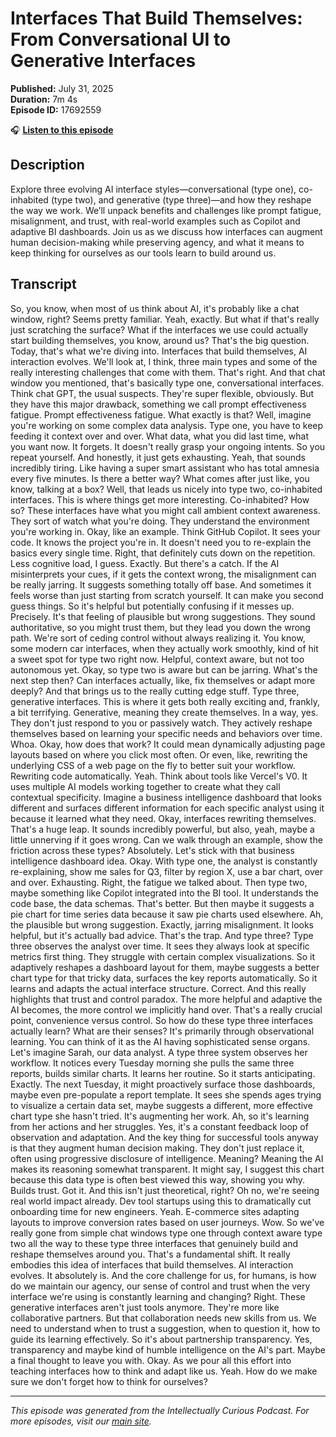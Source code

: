 # Interfaces That Build Themselves: From Conversational UI to Generative Interfaces

**Published:** July 31, 2025  
**Duration:** 7m 4s  
**Episode ID:** 17692559

🎧 **[Listen to this episode](https://intellectuallycurious.buzzsprout.com/2529712/episodes/17692559-interfaces-that-build-themselves-from-conversational-ui-to-generative-interfaces)**

## Description

Explore three evolving AI interface styles—conversational (type one), co-inhabited (type two), and generative (type three)—and how they reshape the way we work. We’ll unpack benefits and challenges like prompt fatigue, misalignment, and trust, with real-world examples such as Copilot and adaptive BI dashboards. Join us as we discuss how interfaces can augment human decision-making while preserving agency, and what it means to keep thinking for ourselves as our tools learn to build around us.

## Transcript

So, you know, when most of us think about AI, it's probably like a chat window, right? Seems pretty familiar. Yeah, exactly. But what if that's really just scratching the surface? What if the interfaces we use could actually start building themselves, you know, around us? That's the big question. Today, that's what we're diving into. Interfaces that build themselves, AI interaction evolves. We'll look at, I think, three main types and some of the really interesting challenges that come with them. That's right. And that chat window you mentioned, that's basically type one, conversational interfaces. Think chat GPT, the usual suspects. They're super flexible, obviously. But they have this major drawback, something we call prompt effectiveness fatigue. Prompt effectiveness fatigue. What exactly is that? Well, imagine you're working on some complex data analysis. Type one, you have to keep feeding it context over and over. What data, what you did last time, what you want now. It forgets. It doesn't really grasp your ongoing intents. So you repeat yourself. And honestly, it just gets exhausting. Yeah, that sounds incredibly tiring. Like having a super smart assistant who has total amnesia every five minutes. Is there a better way? What comes after just like, you know, talking at a box? Well, that leads us nicely into type two, co-inhabited interfaces. This is where things get more interesting. Co-inhabited? How so? These interfaces have what you might call ambient context awareness. They sort of watch what you're doing. They understand the environment you're working in. Okay, like an example. Think GitHub Copilot. It sees your code. It knows the project you're in. It doesn't need you to re-explain the basics every single time. Right, that definitely cuts down on the repetition. Less cognitive load, I guess. Exactly. But there's a catch. If the AI misinterprets your cues, if it gets the context wrong, the misalignment can be really jarring. It suggests something totally off base. And sometimes it feels worse than just starting from scratch yourself. It can make you second guess things. So it's helpful but potentially confusing if it messes up. Precisely. It's that feeling of plausible but wrong suggestions. They sound authoritative, so you might trust them, but they lead you down the wrong path. We're sort of ceding control without always realizing it. You know, some modern car interfaces, when they actually work smoothly, kind of hit a sweet spot for type two right now. Helpful, context aware, but not too autonomous yet. Okay, so type two is aware but can be jarring. What's the next step then? Can interfaces actually, like, fix themselves or adapt more deeply? And that brings us to the really cutting edge stuff. Type three, generative interfaces. This is where it gets both really exciting and, frankly, a bit terrifying. Generative, meaning they create themselves. In a way, yes. They don't just respond to you or passively watch. They actively reshape themselves based on learning your specific needs and behaviors over time. Whoa. Okay, how does that work? It could mean dynamically adjusting page layouts based on where you click most often. Or even, like, rewriting the underlying CSS of a web page on the fly to better suit your workflow. Rewriting code automatically. Yeah. Think about tools like Vercel's V0. It uses multiple AI models working together to create what they call contextual specificity. Imagine a business intelligence dashboard that looks different and surfaces different information for each specific analyst using it because it learned what they need. Okay, interfaces rewriting themselves. That's a huge leap. It sounds incredibly powerful, but also, yeah, maybe a little unnerving if it goes wrong. Can we walk through an example, show the friction across these types? Absolutely. Let's stick with that business intelligence dashboard idea. Okay. With type one, the analyst is constantly re-explaining, show me sales for Q3, filter by region X, use a bar chart, over and over. Exhausting. Right, the fatigue we talked about. Then type two, maybe something like Copilot integrated into the BI tool. It understands the code base, the data schemas. That's better. But then maybe it suggests a pie chart for time series data because it saw pie charts used elsewhere. Ah, the plausible but wrong suggestion. Exactly, jarring misalignment. It looks helpful, but it's actually bad advice. That's the trap. And type three? Type three observes the analyst over time. It sees they always look at specific metrics first thing. They struggle with certain complex visualizations. So it adaptively reshapes a dashboard layout for them, maybe suggests a better chart type for that tricky data, surfaces the key reports automatically. So it learns and adapts the actual interface structure. Correct. And this really highlights that trust and control paradox. The more helpful and adaptive the AI becomes, the more control we implicitly hand over. That's a really crucial point, convenience versus control. So how do these type three interfaces actually learn? What are their senses? It's primarily through observational learning. You can think of it as the AI having sophisticated sense organs. Let's imagine Sarah, our data analyst. A type three system observes her workflow. It notices every Tuesday morning she pulls the same three reports, builds similar charts. It learns her routine. So it starts anticipating. Exactly. The next Tuesday, it might proactively surface those dashboards, maybe even pre-populate a report template. It sees she spends ages trying to visualize a certain data set, maybe suggests a different, more effective chart type she hasn't tried. It's augmenting her work. Ah, so it's learning from her actions and her struggles. Yes, it's a constant feedback loop of observation and adaptation. And the key thing for successful tools anyway is that they augment human decision making. They don't just replace it, often using progressive disclosure of intelligence. Meaning? Meaning the AI makes its reasoning somewhat transparent. It might say, I suggest this chart because this data type is often best viewed this way, showing you why. Builds trust. Got it. And this isn't just theoretical, right? Oh no, we're seeing real world impact already. Dev tool startups using this to dramatically cut onboarding time for new engineers. Yeah. E-commerce sites adapting layouts to improve conversion rates based on user journeys. Wow. So we've really gone from simple chat windows type one through context aware type two all the way to these type three interfaces that genuinely build and reshape themselves around you. That's a fundamental shift. It really embodies this idea of interfaces that build themselves. AI interaction evolves. It absolutely is. And the core challenge for us, for humans, is how do we maintain our agency, our sense of control and trust when the very interface we're using is constantly learning and changing? Right. These generative interfaces aren't just tools anymore. They're more like collaborative partners. But that collaboration needs new skills from us. We need to understand when to trust a suggestion, when to question it, how to guide its learning effectively. So it's about partnership transparency. Yes, transparency and maybe kind of humble intelligence on the AI's part. Maybe a final thought to leave you with. Okay. As we pour all this effort into teaching interfaces how to think and adapt like us. Yeah. How do we make sure we don't forget how to think for ourselves?

---
*This episode was generated from the Intellectually Curious Podcast. For more episodes, visit our [main site](https://intellectuallycurious.buzzsprout.com).*

